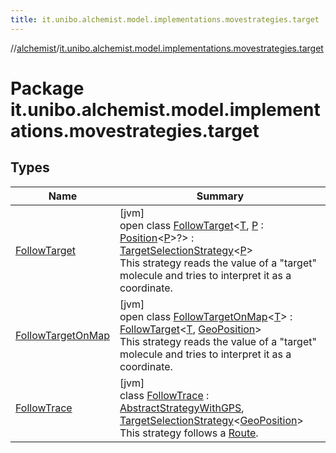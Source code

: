```yaml
---
title: it.unibo.alchemist.model.implementations.movestrategies.target
---
```

//[alchemist](../../index.html)/[it.unibo.alchemist.model.implementations.movestrategies.target](index.html)



# Package it.unibo.alchemist.model.implementations.movestrategies.target



## Types


| Name | Summary |
|---|---|
| [FollowTarget](-follow-target/index.html) | [jvm]<br>open class [FollowTarget](-follow-target/index.html)<[T](-follow-target/index.html), [P](-follow-target/index.html) : [Position](../it.unibo.alchemist.model.interfaces/-position/index.html)<[P](../it.unibo.alchemist.model.implementations.layers/-step-layer/index.html)>?> : [TargetSelectionStrategy](../it.unibo.alchemist.model.interfaces.movestrategies/-target-selection-strategy/index.html)<[P](../it.unibo.alchemist.model.implementations.layers/-step-layer/index.html)> <br>This strategy reads the value of a "target" molecule and tries to interpret it as a coordinate. |
| [FollowTargetOnMap](-follow-target-on-map/index.html) | [jvm]<br>open class [FollowTargetOnMap](-follow-target-on-map/index.html)<[T](-follow-target-on-map/index.html)> : [FollowTarget](-follow-target/index.html)<[T](-follow-target-on-map/index.html), [GeoPosition](../it.unibo.alchemist.model.interfaces/-geo-position/index.html)> <br>This strategy reads the value of a "target" molecule and tries to interpret it as a coordinate. |
| [FollowTrace](-follow-trace/index.html) | [jvm]<br>class [FollowTrace](-follow-trace/index.html) : [AbstractStrategyWithGPS](../it.unibo.alchemist.model.implementations.movestrategies/-abstract-strategy-with-g-p-s/index.html), [TargetSelectionStrategy](../it.unibo.alchemist.model.interfaces.movestrategies/-target-selection-strategy/index.html)<[GeoPosition](../it.unibo.alchemist.model.interfaces/-geo-position/index.html)> <br>This strategy follows a [Route](../it.unibo.alchemist.model.interfaces/-route/index.html). |


